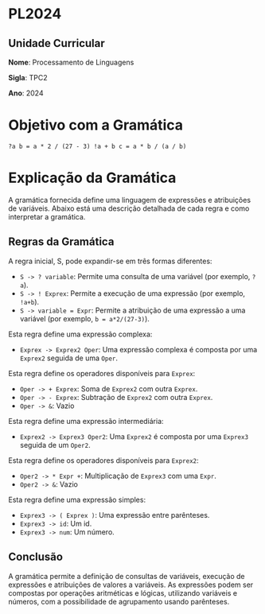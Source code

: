 # PL2024

## Unidade Curricular

**Nome**: Processamento de Linguagens

**Sigla**: TPC2

**Ano**: 2024

# Objetivo com a Gramática

`?a
b = a * 2 / (27 - 3)
!a + b
c = a * b / (a / b)`


# Explicação da Gramática

A gramática fornecida define uma linguagem de expressões e atribuições de variáveis. Abaixo está uma descrição detalhada de cada regra e como interpretar a gramática.

## Regras da Gramática

A regra inicial, S, pode expandir-se em três formas diferentes:
- `S -> ? variable`: Permite uma consulta de uma variável (por exemplo, `?a`).
- `S -> ! Exprex`: Permite a execução de uma expressão (por exemplo, `!a+b`).
- `S -> variable = Expr`: Permite a atribuição de uma expressão a uma variável (por exemplo, `b = a*2/(27-3)`).

Esta regra define uma expressão complexa:
- `Exprex -> Exprex2 Oper`: Uma expressão complexa é composta por uma `Exprex2` seguida de uma `Oper`.

Esta regra define os operadores disponíveis para `Exprex`:
- `Oper -> + Exprex`: Soma de `Exprex2` com outra `Exprex`.
- `Oper -> - Exprex`: Subtração de `Exprex2` com outra `Exprex`.
- `Oper -> &`: Vazio

Esta regra define uma expressão intermediária:
- `Exprex2 -> Exprex3 Oper2`: Uma `Exprex2` é composta por uma `Exprex3` seguida de um `Oper2`.

Esta regra define os operadores disponíveis para `Exprex2`:
- `Oper2 -> * Expr +`: Multiplicação de `Exprex3` com uma `Expr`.
- `Oper2 -> &`: Vazio

Esta regra define uma expressão simples:
- `Exprex3 -> ( Exprex )`: Uma expressão entre parênteses.
- `Exprex3 -> id`: Um id.
- `Exprex3 -> num`: Um número.

## Conclusão

A gramática permite a definição de consultas de variáveis, execução de expressões e atribuições de valores a variáveis. As expressões podem ser compostas por operações aritméticas e lógicas, utilizando variáveis e números, com a possibilidade de agrupamento usando parênteses.
